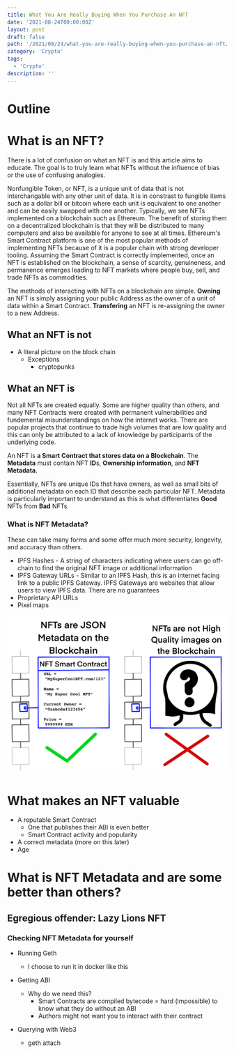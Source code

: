 ```yaml
---
title: What You Are Really Buying When You Purchase An NFT
date: '2021-08-24T00:00:00Z'
layout: post
draft: false
path: '/2021/08/24/what-you-are-really-buying-when-you-purchase-an-nft/'
category: 'Crypto'
tags:
  - 'Crypto'
description: ''
---
```


# Outline

# What is an NFT?

There is a lot of confusion on what an NFT is and this article aims to
educate. The goal is to truly learn what NFTs without the influence of bias or
the use of confusing analogies.

Nonfungible Token, or NFT, is a unique unit of data that is not interchangable
with any other unit of data. It is in constrast to fungible items such as a
dollar bill or bitcoin where each unit is equivalent to one another and can be
easily swapped with one another. Typically, we see NFTs implemented on a
blockchain such as Ethereum. The benefit of storing them on a decentralized
blockchain is that they will be distributed to many computers and also be
available for anyone to see at all times. Ethereum's Smart Contract platform
is one of the most popular methods of implementing NFTs because of it is a
popular chain with strong developer tooling. Assuming the Smart Contract is
correctly implemented, once an NFT is established on the blockchain, a sense
of scarcity, genuineness, and permanence emerges leading to NFT markets where
people buy, sell, and trade NFTs as commodities.

The methods of interacting with NFTs on a blockchain are simple. **Owning** an NFT
is simply assigning your public Address as the owner of a unit of data within
a Smart Contract. **Transfering** an NFT is re-assigning the owner to a new
Address.

## What an NFT is not

- A literal picture on the block chain
  - Exceptions
    - cryptopunks

## What an NFT is

Not all NFTs are created equally. Some are higher quality than others, and many NFT Contracts were created with permanent vulnerabilities and fundemental misunderstandings on how the internet works. There are popular projects that continue to trade high volumes that are low quality and this can only be attributed to a lack of knowledge by participants of the underlying code.

An NFT is **a Smart Contract that stores data on a Blockchain**. The **Metadata** must contain NFT **ID**s, **Ownership information**, and **NFT Metadata**.

Essentially, NFTs are unique IDs that have owners, as well as small bits of additional metadata on each ID that describe each particular NFT. Metadata is particularly important to understand as this is what differentiates **Good** NFTs from **Bad** NFTs

### What is NFT Metadata?

These can take many forms and some offer much more security, longevity, and accuracy than others.



- IPFS Hashes - A string of characters indicating where users can go off-chain to find the original NFT image or additional information
- IPFS Gateway URLs - Similar to an IPFS Hash, this is an internet facing link to a public IPFS Gateway. IPFS Gateways are websites that allow users to view IPFS data. There are no guarantees 
- Proprietary API URLs
- Pixel maps

![NFTs](./nfts.png)

# What makes an NFT valuable

- A reputable Smart Contract
  - One that publishes their ABI is even better
  - Smart Contract activity and popularity
- A correct metadata (more on this later)
- Age

# What is NFT Metadata and are some better than others?

## Egregious offender: Lazy Lions NFT

### Checking NFT Metadata for yourself

- Running Geth

  - I choose to run it in docker like this

- Getting ABI

  - Why do we need this?
    - Smart Contracts are compiled bytecode = hard (impossible) to know what they do without an ABI
    - Authors might not want you to interact with their contract

- Querying with Web3
  - geth attach
